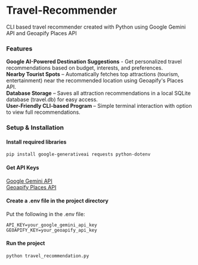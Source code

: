 # Travel-Recommender
CLI based travel recommender created with Python using Google Gemini API and Geoapify Places API


### Features  
**Google AI-Powered Destination Suggestions** - Get personalized travel recommendations based on budget, interests, and preferences.  
**Nearby Tourist Spots** – Automatically fetches top attractions (tourism, entertainment) near the recommended location using Geoapify's Places API.  
**Database Storage** – Saves all attraction recommendations in a local SQLite database (travel.db) for easy access.  
**User-Friendly CLI-based Program** – Simple terminal interaction with option to view full recommendations. 






### Setup & Installation
#### Install required libraries
`pip install google-generativeai requests python-dotenv`


#### Get API Keys
[Google Gemini API](https://ai.google.dev/gemini-api/docs)   
[Geoapify Places API](https://apidocs.geoapify.com/docs/places/)


#### Create a .env file in the project directory
Put the following in the .env file:
```
API_KEY=your_google_gemini_api_key
GEOAPIFY_KEY=your_geoapify_api_key
```


#### Run the project
`python travel_recommendation.py`
